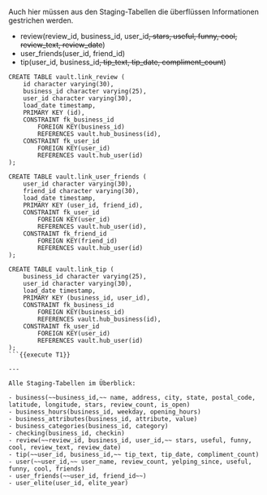 Auch hier müssen aus den Staging-Tabellen die überflüssen Informationen gestrichen werden.

- review(review_id, business_id, user_id~~, stars, useful, funny, cool, review_text, review_date~~)
- user_friends(user_id, friend_id)
- tip(user_id, business_id~~, tip_text, tip_date, compliment_count~~)

```
CREATE TABLE vault.link_review (
    id character varying(30),
    business_id character varying(25),
    user_id character varying(30),
    load_date timestamp,
    PRIMARY KEY (id),
    CONSTRAINT fk_business_id
        FOREIGN KEY(business_id) 
        REFERENCES vault.hub_business(id),
    CONSTRAINT fk_user_id
        FOREIGN KEY(user_id) 
        REFERENCES vault.hub_user(id)
);

CREATE TABLE vault.link_user_friends (
    user_id character varying(30),
    friend_id character varying(30),
    load_date timestamp,
    PRIMARY KEY (user_id, friend_id),
    CONSTRAINT fk_user_id
        FOREIGN KEY(user_id) 
        REFERENCES vault.hub_user(id),
    CONSTRAINT fk_friend_id
        FOREIGN KEY(friend_id) 
        REFERENCES vault.hub_user(id)
);

CREATE TABLE vault.link_tip (
    business_id character varying(25),
    user_id character varying(30),
    load_date timestamp,
    PRIMARY KEY (business_id, user_id),
    CONSTRAINT fk_business_id
        FOREIGN KEY(business_id) 
        REFERENCES vault.hub_business(id),
    CONSTRAINT fk_user_id
        FOREIGN KEY(user_id) 
        REFERENCES vault.hub_user(id)
);
```{{execute T1}}

---

Alle Staging-Tabellen im Überblick:

- business(~~business_id,~~ name, address, city, state, postal_code, latitude, longitude, stars, review_count, is_open)
- business_hours(business_id, weekday, opening_hours)
- business_attributes(business_id, attribute, value)
- business_categories(business_id, category)
- checking(business_id, checkin)
- review(~~review_id, business_id, user_id,~~ stars, useful, funny, cool, review_text, review_date)
- tip(~~user_id, business_id,~~ tip_text, tip_date, compliment_count)
- user(~~user_id,~~ user_name, review_count, yelping_since, useful, funny, cool, friends)
- user_friends(~~user_id, friend_id~~)
- user_elite(user_id, elite_year)